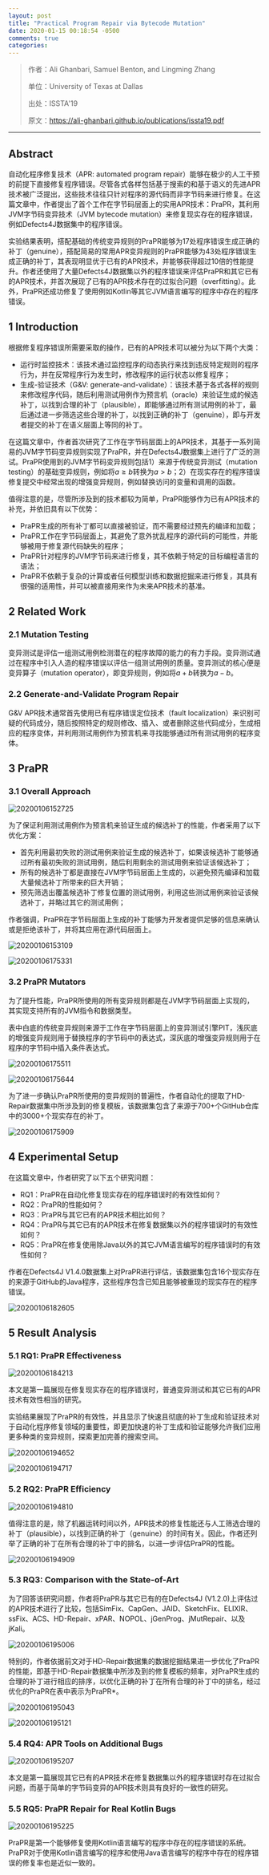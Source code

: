 ```yaml
---
layout: post
title: "Practical Program Repair via Bytecode Mutation"
date: 2020-01-15 00:18:54 -0500
comments: true
categories: 
---
```

> 作者：Ali Ghanbari, Samuel Benton, and Lingming Zhang
>
> 单位：University of Texas at Dallas
>
> 出处：ISSTA'19
>
> 原文：<https://ali-ghanbari.github.io/publications/issta19.pdf>

---

## Abstract

自动化程序修复技术（APR: automated program repair）能够在极少的人工干预的前提下直接修复程序错误。尽管各式各样包括基于搜索的和基于语义的先进APR技术被广泛提出，这些技术往往只针对程序的源代码而非字节码来进行修复。在这篇文章中，作者提出了首个工作在字节码层面上的实用APR技术：PraPR，其利用JVM字节码变异技术（JVM bytecode mutation）来修复现实存在的程序错误，例如Defects4J数据集中的程序错误。

实验结果表明，搭配基础的传统变异规则的PraPR能够为17处程序错误生成正确的补丁（genuine），搭配简易的常用APR变异规则的PraPR能够为43处程序错误生成正确的补丁，其表现明显优于已有的APR技术，并能够获得超过10倍的性能提升。作者还使用了大量Defects4J数据集以外的程序错误来评估PraPR和其它已有的APR技术，并首次展现了已有的APR技术存在的过拟合问题（overfitting）。此外，PraPR还成功修复了使用例如Kotlin等其它JVM语言编写的程序中存在的程序错误。

<!--more-->

## 1 Introduction

根据修复程序错误所需要采取的操作，已有的APR技术可以被分为以下两个大类：

+ 运行时监控技术：该技术通过监控程序的动态执行来找到违反特定规则的程序行为，并在反常程序行为发生时，修改程序的运行状态以修复程序；
+ 生成-验证技术（G&V: generate-and-validate）：该技术基于各式各样的规则来修改程序代码，随后利用测试用例作为预言机（oracle）来验证生成的候选补丁，以找到合理的补丁（plausible），即能够通过所有测试用例的补丁，最后通过进一步筛选这些合理的补丁，以找到正确的补丁（genuine），即与开发者提交的补丁在语义层面上等同的补丁。

在这篇文章中，作者首次研究了工作在字节码层面上的APR技术，其基于一系列简易的JVM字节码变异规则实现了PraPR，并在Defects4J数据集上进行了广泛的测试。PraPR使用到的JVM字节码变异规则包括1）来源于传统变异测试（mutation testing）的基础变异规则，例如将$a \ge b$转换为$a > b$；2）在现实存在的程序错误修复提交中经常出现的增强变异规则，例如替换访问的变量和调用的函数。

值得注意的是，尽管所涉及到的技术都较为简单，PraPR能够作为已有APR技术的补充，并依旧具有以下优势：

+ PraPR生成的所有补丁都可以直接被验证，而不需要经过预先的编译和加载；
+ PraPR工作在字节码层面上，其避免了意外扰乱程序的源代码的可能性，并能够被用于修复源代码缺失的程序；
+ PraPR针对程序的JVM字节码来进行修复，其不依赖于特定的目标编程语言的语法；
+ PraPR不依赖于复杂的计算或者任何模型训练和数据挖掘来进行修复，其具有很强的适用性，并可以被直接用来作为未来APR技术的基准。

## 2 Related Work

### 2.1 Mutation Testing

变异测试是评估一组测试用例检测潜在的程序故障的能力的有力手段。变异测试通过在程序中引入人造的程序错误以评估一组测试用例的质量。变异测试的核心便是变异算子（mutation operator），即变异规则，例如将$a + b$转换为$a - b$。

### 2.2 Generate-and-Validate Program Repair

G&V APR技术通常首先使用已有程序错误定位技术（fault localization）来识别可疑的代码成分，随后按照特定的规则修改、插入、或者删除这些代码成分，生成相应的程序变体，并利用测试用例作为预言机来寻找能够通过所有测试用例的程序变体。

## 3 PraPR

### 3.1 Overall Approach

![20200106152725](/images/2020-01-15/20200106152725.png)

为了保证利用测试用例作为预言机来验证生成的候选补丁的性能，作者采用了以下优化方案：

+ 首先利用最初失败的测试用例来验证生成的候选补丁，如果该候选补丁能够通过所有最初失败的测试用例，随后利用剩余的测试用例来验证该候选补丁；
+ 所有的候选补丁都是直接在JVM字节码层面上生成的，以避免预先编译和加载大量候选补丁所带来的巨大开销；
+ 预先筛选出覆盖候选补丁修复位置的测试用例，利用这些测试用例来验证该候选补丁，并略过其它的测试用例；

作者强调，PraPR在字节码层面上生成的补丁能够为开发者提供足够的信息来确认或是拒绝该补丁，并将其应用在源代码层面上。

![20200106153109](/images/2020-01-15/20200106153109.png)

![20200106175331](/images/2020-01-15/20200106175331.png)

### 3.2 PraPR Mutators

为了提升性能，PraPR所使用的所有变异规则都是在JVM字节码层面上实现的，其实现支持所有的JVM指令和数据类型。

表中白底的传统变异规则来源于工作在字节码层面上的变异测试引擎PIT，浅灰底的增强变异规则用于替换程序的字节码中的表达式，深灰底的增强变异规则用于在程序的字节码中插入条件表达式。

![20200106175511](/images/2020-01-15/20200106175511.png)

![20200106175644](/images/2020-01-15/20200106175644.png)

为了进一步确认PraPR所使用的变异规则的普遍性，作者自动化的提取了HD-Repair数据集中所涉及到的修复模板，该数据集包含了来源于700+个GitHub仓库中的3000+个现实存在的补丁。

![20200106175909](/images/2020-01-15/20200106175909.png)

## 4 Experimental Setup

在这篇文章中，作者研究了以下五个研究问题：

+ RQ1：PraPR在自动化修复现实存在的程序错误时的有效性如何？
+ RQ2：PraPR的性能如何？
+ RQ3：PraPR与其它已有的APR技术相比如何？
+ RQ4：PraPR与其它已有的APR技术在修复数据集以外的程序错误时的有效性如何？
+ RQ5：PraPR在修复使用除Java以外的其它JVM语言编写的程序错误时的有效性如何？

作者在Defects4J V1.4.0数据集上对PraPR进行评估，该数据集包含16个现实存在的来源于GitHub的Java程序，这些程序包含已知且能够被重现的现实存在的程序错误。

![20200106182605](/images/2020-01-15/20200106182605.png)

## 5 Result Analysis

### 5.1 RQ1: PraPR Effectiveness

![20200106184213](/images/2020-01-15/20200106184213.png)

本文是第一篇展现在修复现实存在的程序错误时，普通变异测试和其它已有的APR技术有效性相当的研究。

实验结果展现了PraPR的有效性，并且显示了快速且彻底的补丁生成和验证技术对于自动化程序修复领域的重要性，即更加快速的补丁生成和验证能够允许我们应用更多种类的变异规则，探索更加完善的搜索空间。

![20200106194652](/images/2020-01-15/20200106194652.png)

![20200106194717](/images/2020-01-15/20200106194717.png)

### 5.2 RQ2: PraPR Efficiency

![20200106194810](/images/2020-01-15/20200106194810.png)

值得注意的是，除了机器运转时间以外，APR技术的修复性能还与人工筛选合理的补丁（plausible），以找到正确的补丁（genuine）的时间有关。因此，作者还列举了正确的补丁在所有合理的补丁中的排名，以进一步评估PraPR的性能。

![20200106194909](/images/2020-01-15/20200106194909.png)

### 5.3 RQ3: Comparison with the State-of-Art

为了回答该研究问题，作者将PraPR与其它已有的在Defects4J (V1.2.0)上评估过的APR技术进行了比较，包括SimFix、CapGen、JAID、SketchFix、ELIXIR、ssFix、ACS、HD-Repair、xPAR、NOPOL、jGenProg、jMutRepair、以及jKali。

![20200106195006](/images/2020-01-15/20200106195006.png)

特别的，作者依据前文对于HD-Repair数据集的数据挖掘结果进一步优化了PraPR的性能，即基于HD-Repair数据集中所涉及到的修复模板的频率，对PraPR生成的合理的补丁进行相应的排序，以优化正确的补丁在所有合理的补丁中的排名，经过优化的PraPR在表中表示为PraPR*。

![20200106195043](/images/2020-01-15/20200106195043.png)

![20200106195121](/images/2020-01-15/20200106195121.png)

### 5.4 RQ4: APR Tools on Additional Bugs

![20200106195207](/images/2020-01-15/20200106195207.png)

本文是第一篇展现其它已有的APR技术在修复数据集以外的程序错误时存在过拟合问题，而基于简单的字节码变异的APR技术则具有良好的一致性的研究。

### 5.5 RQ5: PraPR Repair for Real Kotlin Bugs

![20200106195225](/images/2020-01-15/20200106195225.png)

PraPR是第一个能够修复使用Kotlin语言编写的程序中存在的程序错误的系统。PraPR对于使用Kotlin语言编写的程序和使用Java语言编写的程序中存在的程序错误的修复率也是近似一致的。
